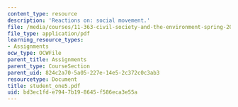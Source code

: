 ```yaml
---
content_type: resource
description: 'Reactions on: social movement.'
file: /media/courses/11-363-civil-society-and-the-environment-spring-2005/bd3ec1fde7947b198645f586eca3e55a_student_one5.pdf
file_type: application/pdf
learning_resource_types:
- Assignments
ocw_type: OCWFile
parent_title: Assignments
parent_type: CourseSection
parent_uid: 824c2a70-5a05-227e-14e5-2c372c0c3ab3
resourcetype: Document
title: student_one5.pdf
uid: bd3ec1fd-e794-7b19-8645-f586eca3e55a
---
```

